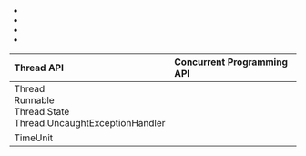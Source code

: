 

* 
* 
* 
* 

| Thread API | Concurrent Programming API |
| :--- | :--- |
| Thread <br> Runnable <br> Thread.State <br> Thread.UncaughtExceptionHandler
 |   TimeUnit |



